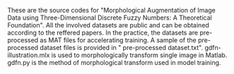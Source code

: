 These are the source codes for "Morphological Augmentation of Image Data using Three-Dimensional Discrete Fuzzy Numbers: A Theoretical Foundation".
All the involved datasets are public and can be obtained according to the reffered papers. In the practice, the datasets are pre-processed as MAT files for accelerating training. A sample of the pre-processed dataset files is provided in " pre-processed dataset.txt".
gdfn-illustration.mlx is used to morphologically transform single image in Matlab.
gdfn.py is the method of morphological transform used in model training.
